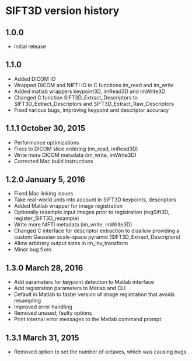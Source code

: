 # SIFT3D version history

## 1.0.0

* Initial release

## 1.1.0

* Added DICOM IO
* Wrapped DICOM and NIFTI IO in C functions im_read and im_write
* Added matlab wrappers keypoint3D, imRead3D and imWrite3D
* Changed C function SIFT3D_Extract_Descriptors to SIFT3D_Extract_Descriptors and SIFT3D_Extract_Raw_Descriptors
* Fixed various bugs, improving keypoint and descriptor accuracy

## 1.1.1 October 30, 2015

* Performance optimizations
* Fixes to DICOM slice ordering (im_read, imRead3D)
* Write more DICOM metadata (im_write, imWrite3D)
* Corrected Mac build instructions

## 1.2.0 January 5, 2016

* Fixed Mac linking issues
* Take real-world units into account in SIFT3D keypoints, descriptors
* Added Matlab wrapper for image registration
* Optionally resample input images prior to registration (regSift3D, register_SIFT3D_resample)
* Write more NIFTI metadata (im_write, imWrite3D)
* Changed C interface for descriptor extraction to disallow providing a custom Gaussian scale-space pyramid (SIFT3D_Extract_Descriptors)
* Allow arbitrary output sizes in im_inv_transform
* Minor bug fixes

## 1.3.0 March 28, 2016

* Add parameters for keypoint detection to Matlab interface
* Add registration parameters to Matlab and CLI
* Default in Matlab to faster version of image registration that avoids resampling
* Improved error handling
* Removed unused, faulty options
* Print internal error messages to the Matlab command prompt

## 1.3.1 March 31, 2015

* Removed option to set the number of octaves, which was causing bugs 
